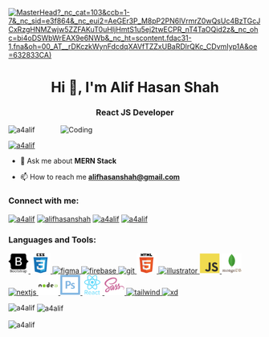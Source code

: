 [![MasterHead](https://scontent.fdac31-1.fna.fbcdn.net/v/t1.18169-9/484874_1405368326379710_1700322088_n.jpg)?_nc_cat=103&ccb=1-7&_nc_sid=e3f864&_nc_eui2=AeGEr3P_M8pP2PN6lVrmrZ0wQsUc4BzTGcJCxRzgHNMZwjw5ZZFAKuT0uHIjHmtS1u5ej2twECPR_nT4TaOQid2z&_nc_ohc=bi4oDSWbWrEAX9e6NWb&_nc_ht=scontent.fdac31-1.fna&oh=00_AT__rDKczkWynFdcdqXAVfTZZxUBaRDlrQKc_CDvmIyp1A&oe=632833CA)]()
<h1 align="center">Hi 👋, I'm Alif Hasan Shah</h1>
<h3 align="center">React JS Developer</h3>
<img align="right" alt="Coding" width="400" src="https://media0.giphy.com/media/qgQUggAC3Pfv687qPC/giphy.gif">

<p align="left"> <img src="https://komarev.com/ghpvc/?username=a4alif&label=Profile%20views&color=0e75b6&style=flat" alt="a4alif" /> </p>

<p align="left"> <a href="https://twitter.com/a4alif" target="blank"><img src="https://img.shields.io/twitter/follow/a4alif?logo=twitter&style=for-the-badge" alt="a4alif" /></a> </p>

- 💬 Ask me about **MERN Stack**

- 📫 How to reach me **alifhasanshah@gmail.com**

<h3 align="left">Connect with me:</h3>
<p align="left">
<a href="https://twitter.com/a4alif" target="blank"><img align="center" src="https://raw.githubusercontent.com/rahuldkjain/github-profile-readme-generator/master/src/images/icons/Social/twitter.svg" alt="a4alif" height="30" width="40" /></a>
<a href="https://linkedin.com/in/alifhasanshah" target="blank"><img align="center" src="https://raw.githubusercontent.com/rahuldkjain/github-profile-readme-generator/master/src/images/icons/Social/linked-in-alt.svg" alt="alifhasanshah" height="30" width="40" /></a>
<a href="https://fb.com/a4alif" target="blank"><img align="center" src="https://raw.githubusercontent.com/rahuldkjain/github-profile-readme-generator/master/src/images/icons/Social/facebook.svg" alt="a4alif" height="30" width="40" /></a>
<a href="https://dribbble.com/a4alif" target="blank"><img align="center" src="https://raw.githubusercontent.com/rahuldkjain/github-profile-readme-generator/master/src/images/icons/Social/dribbble.svg" alt="a4alif" height="30" width="40" /></a>
</p>

<h3 align="left">Languages and Tools:</h3>
<p align="left"> <a href="https://getbootstrap.com" target="_blank" rel="noreferrer"> <img src="https://raw.githubusercontent.com/devicons/devicon/master/icons/bootstrap/bootstrap-plain-wordmark.svg" alt="bootstrap" width="40" height="40"/> </a> <a href="https://www.w3schools.com/css/" target="_blank" rel="noreferrer"> <img src="https://raw.githubusercontent.com/devicons/devicon/master/icons/css3/css3-original-wordmark.svg" alt="css3" width="40" height="40"/> </a> <a href="https://www.figma.com/" target="_blank" rel="noreferrer"> <img src="https://www.vectorlogo.zone/logos/figma/figma-icon.svg" alt="figma" width="40" height="40"/> </a> <a href="https://firebase.google.com/" target="_blank" rel="noreferrer"> <img src="https://www.vectorlogo.zone/logos/firebase/firebase-icon.svg" alt="firebase" width="40" height="40"/> </a> <a href="https://git-scm.com/" target="_blank" rel="noreferrer"> <img src="https://www.vectorlogo.zone/logos/git-scm/git-scm-icon.svg" alt="git" width="40" height="40"/> </a> <a href="https://www.w3.org/html/" target="_blank" rel="noreferrer"> <img src="https://raw.githubusercontent.com/devicons/devicon/master/icons/html5/html5-original-wordmark.svg" alt="html5" width="40" height="40"/> </a> <a href="https://www.adobe.com/in/products/illustrator.html" target="_blank" rel="noreferrer"> <img src="https://www.vectorlogo.zone/logos/adobe_illustrator/adobe_illustrator-icon.svg" alt="illustrator" width="40" height="40"/> </a> <a href="https://developer.mozilla.org/en-US/docs/Web/JavaScript" target="_blank" rel="noreferrer"> <img src="https://raw.githubusercontent.com/devicons/devicon/master/icons/javascript/javascript-original.svg" alt="javascript" width="40" height="40"/> </a> <a href="https://www.mongodb.com/" target="_blank" rel="noreferrer"> <img src="https://raw.githubusercontent.com/devicons/devicon/master/icons/mongodb/mongodb-original-wordmark.svg" alt="mongodb" width="40" height="40"/> </a> <a href="https://nextjs.org/" target="_blank" rel="noreferrer"> <img src="https://cdn.worldvectorlogo.com/logos/nextjs-2.svg" alt="nextjs" width="40" height="40"/> </a> <a href="https://nodejs.org" target="_blank" rel="noreferrer"> <img src="https://raw.githubusercontent.com/devicons/devicon/master/icons/nodejs/nodejs-original-wordmark.svg" alt="nodejs" width="40" height="40"/> </a> <a href="https://www.photoshop.com/en" target="_blank" rel="noreferrer"> <img src="https://raw.githubusercontent.com/devicons/devicon/master/icons/photoshop/photoshop-line.svg" alt="photoshop" width="40" height="40"/> </a> <a href="https://reactjs.org/" target="_blank" rel="noreferrer"> <img src="https://raw.githubusercontent.com/devicons/devicon/master/icons/react/react-original-wordmark.svg" alt="react" width="40" height="40"/> </a> <a href="https://sass-lang.com" target="_blank" rel="noreferrer"> <img src="https://raw.githubusercontent.com/devicons/devicon/master/icons/sass/sass-original.svg" alt="sass" width="40" height="40"/> </a> <a href="https://tailwindcss.com/" target="_blank" rel="noreferrer"> <img src="https://www.vectorlogo.zone/logos/tailwindcss/tailwindcss-icon.svg" alt="tailwind" width="40" height="40"/> </a> <a href="https://www.adobe.com/products/xd.html" target="_blank" rel="noreferrer"> <img src="https://cdn.worldvectorlogo.com/logos/adobe-xd.svg" alt="xd" width="40" height="40"/> </a> </p>

<p><img align="left" src="https://github-readme-stats.vercel.app/api/top-langs?username=a4alif&show_icons=true&locale=en&layout=compact" alt="a4alif" /></p>

<p>&nbsp;<img align="center" src="https://github-readme-stats.vercel.app/api?username=a4alif&show_icons=true&locale=en" alt="a4alif" /></p>

<p><img align="center" src="https://github-readme-streak-stats.herokuapp.com/?user=a4alif&" alt="a4alif" /></p>

